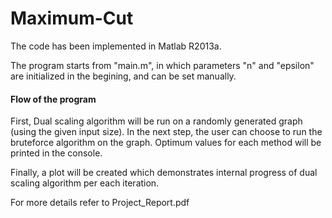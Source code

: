 # Maximum-Cut
The code has been implemented in Matlab R2013a.

The program starts from "main.m", in which parameters "n" and "epsilon" are 
initialized in the begining, and can be set manually.

#### Flow of the program
First, Dual scaling algorithm will be run on a randomly generated graph (using the given input size). 
In the next step, the user can choose to run the 
bruteforce algorithm on the graph. Optimum values for each 
method will be printed in the console.

Finally, a plot will be created which demonstrates internal
progress of dual scaling algorithm per each iteration.

For more details refer to Project_Report.pdf 
